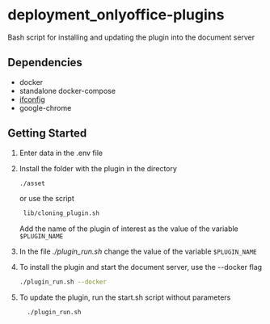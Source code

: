 # deployment_onlyoffice-plugins

Bash script for installing and updating the plugin into the document server

## Dependencies

* docker
* standalone docker-compose
* [ifconfig](https://man.cx/ifconfig(1))
* google-chrome

## Getting Started

1. Enter data in the .env file

2. Install the folder with the plugin in the directory
   
   ```bash
   ./asset
   ```
   
   or use the script

   ```bash
    lib/cloning_plugin.sh
   ```

   Add the name of the plugin of interest as the value of the variable `$PLUGIN_NAME`

3. In the file *./plugin_run.sh* change the value of the variable `$PLUGIN_NAME`

4. To install the plugin and start the document server, use the --docker flag

   ```bash
   ./plugin_run.sh --docker
   ```

5. To update the plugin, run the start.sh script without parameters

   ```bash
     ./plugin_run.sh
   ```
